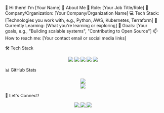 👋 Hi there! I’m [Your Name]
🚀 About Me
💼 Role: [Your Job Title/Role]
🏢 Company/Organization: [Your Company/Organization Name]
💻 Tech Stack: [Technologies you work with, e.g., Python, AWS, Kubernetes, Terraform]
🌱 Currently Learning: [What you're learning or exploring]
🎯 Goals: [Your goals, e.g., "Building scalable systems", "Contributing to Open Source"]
📫 How to reach me: [Your contact email or social media links]

🛠️ Tech Stack
<p align="center"> <img src="https://img.shields.io/badge/Python-3776AB?style=for-the-badge&logo=python&logoColor=white" /> <img src="https://img.shields.io/badge/AWS-232F3E?style=for-the-badge&logo=amazon-aws&logoColor=white" /> <img src="https://img.shields.io/badge/Kubernetes-326CE5?style=for-the-badge&logo=kubernetes&logoColor=white" /> <img src="https://img.shields.io/badge/Docker-2496ED?style=for-the-badge&logo=docker&logoColor=white" /> <img src="https://img.shields.io/badge/Terraform-7B42BC?style=for-the-badge&logo=terraform&logoColor=white" /> </p>

📊 GitHub Stats
<p align="center"> <img src="https://github-readme-stats.vercel.app/api?username=your-username&show_icons=true&theme=dark" /> <br /> <img src="https://github-readme-stats.vercel.app/api/top-langs/?username=your-username&layout=compact&theme=dark" /> </p>

🤝 Let's Connect!
<p align="center"> <a href="https://linkedin.com/in/your-profile"> <img src="https://img.shields.io/badge/LinkedIn-0A66C2?style=for-the-badge&logo=linkedin&logoColor=white" /> </a> <a href="https://twitter.com/your-profile"> <img src="https://img.shields.io/badge/Twitter-1DA1F2?style=for-the-badge&logo=twitter&logoColor=white" /> </a> <a href="mailto:your.email@example.com"> <img src="https://img.shields.io/badge/Email-D14836?style=for-the-badge&logo=gmail&logoColor=white" /> </a> </p>
